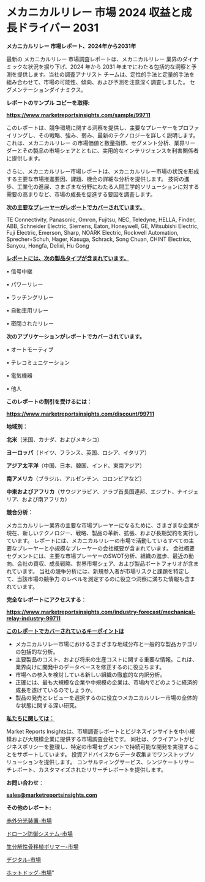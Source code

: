 # メカニカルリレー 市場 2024 収益と成長ドライバー 2031

<strong>メカニカルリレー 市場レポート、2024年から2031年</strong>

最新の メカニカルリレー 市場調査レポートは、メカニカルリレー 業界のダイナミックな状況を掘り下げ、2024 年から 2031 年までにわたる包括的な洞察と予測を提供します。当社の調査アナリスト チームは、定性的手法と定量的手法を組み合わせて、市場の可能性、傾向、および予測を注意深く調査しました。 セグメンテーションダイナミクス。



<strong>レポートのサンプル コピーを取得:</strong> <a href=https://www.marketreportsinsights.com/sample/99711>

<strong><u>https://www.marketreportsinsights.com/sample/99711</u></strong></a>

このレポートは、競争環境に関する洞察を提供し、主要なプレーヤーをプロファイリングし、その戦略、強み、弱み、最新のテクノロジーを詳しく説明します。 これは、メカニカルリレー の市場価値と数量指標、セグメント分析、業界リーダーとその製品の市場シェアとともに、実用的なインテリジェンスを利害関係者に提供します。

さらに、メカニカルリレー市場レポートは、メカニカルリレー市場の状況を形成する主要な市場推進要因、課題、機会の詳細な分析を提供します。 技術の進歩、工業化の進展、さまざまな分野にわたる人間工学的ソリューションに対する需要の高まりなど、市場の成長を促進する要因を調査します。



<strong><u>次の主要なプレーヤーがレポートでカバーされています。</u></strong>

TE Connectivity, Panasonic, Omron, Fujitsu, NEC, Teledyne, HELLA, Finder, ABB, Schneider Electric, Siemens, Eaton, Honeywell, GE, Mitsubishi Electric, Fuji Electric, Emerson, Sharp, NOARK Electric, Rockwell Automation, Sprecher+Schuh, Hager, Kasuga, Schrack, Song Chuan, CHINT Electrics, Sanyou, Hongfa, Delixi, Hu Gong



<strong><u><b>レポートには、次の製品タイプが含まれています。</b></u></strong>

• 信号中継

• パワーリレー

• ラッチングリレー

• 自動車用リレー

• 密閉されたリレー



<strong><b>次のアプリケーションがレポートでカバーされています。</b></strong>

• オートモーティブ

• テレコミュニケーション

• 電気機器

• 他人



<strong><b>このレポートの割引を受けるには：</b></strong><a href=https://www.marketreportsinsights.com/discount/99711>

<strong><u>https://www.marketreportsinsights.com/discount/99711</u></strong></a>



<strong>地域別：</strong>



<strong>北米</strong>（米国、カナダ、およびメキシコ）



<strong>ヨーロッパ</strong>（ドイツ、フランス、英国、ロシア、イタリア）



<strong>アジア太平洋</strong>（中国、日本、韓国、インド、東南アジア）



<strong>南アメリカ</strong>（ブラジル、アルゼンチン、コロンビアなど）



<strong>中東およびアフリカ</strong>（サウジアラビア、アラブ首長国連邦、エジプト、ナイジェリア、および南アフリカ）



<strong>競合分析：</strong>

メカニカルリレー業界の主要な市場プレーヤーになるために、さまざまな企業が現在、新しいテクノロジー、戦略、製品の革新、拡張、および長期契約を実行しています。 レポートには、メカニカルリレーの市場で活動しているすべての主要なプレーヤーと小規模なプレーヤーの会社概要が含まれています。 会社概要セグメントには、主要な市場プレーヤーのSWOT分析、組織の進歩、最近の動向、会社の買収、成長戦略、世界市場シェア、および製品ポートフォリオが含まれています。 当社の競争分析には、新規参入者が市場リスクと課題を特定して、当該市場の競争力 のレベルを測定するのに役立つ洞察に満ちた情報も含まれています。



<strong>完全なレポートにアクセスする</strong>：

<a href=https://www.marketreportsinsights.com/industry-forecast/mechanical-relay-industry-99711>

<strong><u>https://www.marketreportsinsights.com/industry-forecast/mechanical-relay-industry-99711</u></strong></a>



<strong><u><b>このレポートでカバーされているキーポイントは</b></u></strong>
<ul>
  <li>メカニカルリレー市場におけるさまざまな地域分布と一般的な製品カテゴリの包括的な分析。</li>
  <li>主要製品のコスト、および将来の生産コストに関する重要な情報。これは、業界向けに開発中のデータベースを修正するのに役立ちます。</li>
  <li>市場への参入を検討している新しい組織の徹底的な内訳分析。</li>
  <li>正確には、最も大規模な企業や中規模の企業は、市場内でどのように経済的成長を遂げているのでしょうか。</li>
  <li>製品の発売とレビューを選択するのに役立つメカニカルリレー市場の全体的な状態に関する深い研究。</li>
</ul>


<strong><u><b>私たちに関しては：</b></u></strong>

Market Reports Insightsは、市場調査レポートとビジネスインサイトを中小規模および大規模企業に提供する市場調査会社です。 同社は、クライアントがビジネスポリシーを整理し、特定の市場セグメントで持続可能な開発を実現することをサポートしています。 投資アドバイスからデータ収集までワンストップソリューションを提供します。 コンサルティングサービス、シンジケートリサーチレポート、カスタマイズされたリサーチレポートを提供します。



<strong><b>お問い合わせ</b></strong>：

<a href=mailto:sales@marketreportsinsights.com>

<strong><u>sales@marketreportsinsights.com</u></strong></a>



<strong>その他のレポート:</strong>

<a href=https://www.linkedin.com/pulse/赤外分光装置-市場-2023-総利益と主要ベンダー-2030-pr-news-hub-3ns3c/>赤外分光装置-市場</a>

<a href=https://www.linkedin.com/pulse/ドローン防御システム-市場-2023-総合分析と事業成長戦略-2030-0zcvf/>ドローン防御システム-市場</a>

<a href=https://www.linkedin.com/pulse/生分解性骨移植ポリマー-市場-2023-新興市場-将来の動向と市場需要-j3hff/>生分解性骨移植ポリマー-市場</a>

<a href=https://www.linkedin.com/pulse/デジタル-市場-2023-収益と成長ドライバー-2030-trend-tracking-toolbox-24-analysis-pytnf/>デジタル-市場</a>

<a href=https://www.linkedin.com/pulse/ホットドッグ-市場-2023-総利益と主要ベンダー-2030-pr-news-hub-hg0yf/>ホットドッグ-市場</a>"
